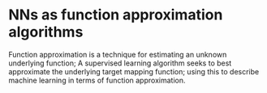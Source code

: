 # NNs as function approximation algorithms 

Function approximation is a technique for estimating an unknown underlying function; A supervised learning algorithm seeks to best approximate the underlying target mapping function; using this to describe machine learning in terms of function approximation. 
